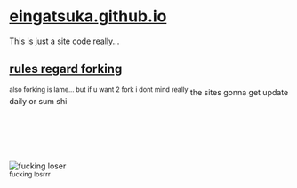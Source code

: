 # [eingatsuka.github.io](https://eingatsuka.github.io)
This is just a site code really... 
## [rules regard forking](https://xd.farted.net)
<sup>also forking is lame... but if u want 2 fork i dont mind really</sup>
the sites gonna get update daily or sum shi
<br>
<br>
<br>
<br>
<br>
<br>

![fucking loser](https://eingatsuka.github.io/jnvdioiohndvoshiondioh.png)
<br>
<sub>fucking losrrr</sub>
